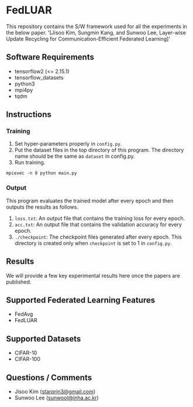 
# FedLUAR
This repository contains the S/W framework used for all the experiments in the below paper.
'[Jisoo Kim, Sungmin Kang, and Sunwoo Lee, Layer-wise Update Recycling for Communication-Efficient Federated Learning]'

## Software Requirements
 * tensorflow2 (<= 2.15.1)
 * tensorflow_datasets
 * python3
 * mpi4py
 * tqdm

## Instructions
### Training
 1. Set hyper-parameters properly in `config.py`.
 2. Put the dataset files in the top directory of this program. The directory name should be the same as `dataset` in config.py.
 3. Run training.
```
mpiexec -n 8 python main.py
```
### Output
This program evaluates the trained model after every epoch and then outputs the results as follows.
 1. `loss.txt`: An output file that contains the training loss for every epoch.
 2. `acc.txt`: An output file that contains the validation accuracy for every epoch.
 3. `./checkpoint`: The checkpoint files generated after every epoch. This directory is created only when `checkpoint` is set to 1 in `config.py`.

## Results
We will provide a few key experimental results here once the papers are published.

## Supported Federated Learning Features
 * FedAvg
 * FedLUAR

## Supported Datasets
 * CIFAR-10
 * CIFAR-100

## Questions / Comments
 * Jisoo Kim (starprin3@gmail.com)
 * Sunwoo Lee (sunwool@inha.ac.kr)
